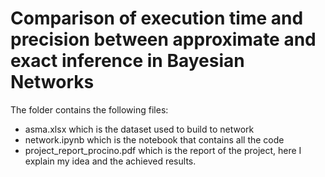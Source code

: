 # Comparison of execution time and precision between approximate and exact inference in Bayesian Networks

The folder contains the following files:
* asma.xlsx which is the dataset used to build to network
* network.ipynb which is the notebook that contains all the code
* project\_report_procino.pdf which is the report of the project, here I explain my idea and the achieved results.
